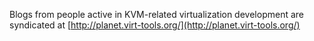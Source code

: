Blogs from people active in KVM-related virtualization development are syndicated at [http://planet.virt-tools.org/](http://planet.virt-tools.org/)
